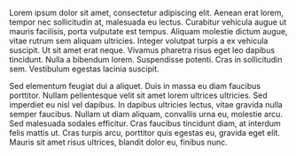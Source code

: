 Lorem ipsum dolor sit amet, consectetur adipiscing elit. Aenean erat lorem, tempor nec sollicitudin at, malesuada eu lectus. Curabitur vehicula augue ut mauris facilisis, porta vulputate est tempus. Aliquam molestie dictum augue, vitae rutrum sem aliquam ultricies. Integer volutpat turpis a ex vehicula suscipit. Ut sit amet erat neque. Vivamus pharetra risus eget leo dapibus tincidunt. Nulla a bibendum lorem. Suspendisse potenti. Cras in sollicitudin sem. Vestibulum egestas lacinia suscipit.

Sed elementum feugiat dui a aliquet. Duis in massa eu diam faucibus porttitor. Nullam pellentesque velit sit amet lorem ultrices ultricies. Sed imperdiet eu nisl vel dapibus. In dapibus ultricies lectus, vitae gravida nulla semper faucibus. Nullam ut diam aliquam, convallis urna eu, molestie arcu. Sed malesuada sodales efficitur. Cras faucibus tincidunt diam, at interdum felis mattis ut. Cras turpis arcu, porttitor quis egestas eu, gravida eget elit. Mauris sit amet risus ultrices, blandit dolor eu, finibus nunc.
